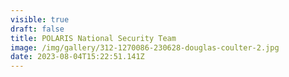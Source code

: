 ```yaml
---
visible: true
draft: false
title: POLARIS National Security Team
image: /img/gallery/312-1270086-230628-douglas-coulter-2.jpg
date: 2023-08-04T15:22:51.141Z
---
```

